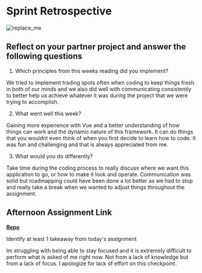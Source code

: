 # Sprint Retrospective

![replace_me](https://codeworks.blob.core.windows.net/public/assets/img/illustrations/placeholder.svg)

## Reflect on your partner project and answer the following questions

1. Which principles from this weeks reading did you implement?

We tried to implement trading spots often when coding to keep things fresh in both of our minds and we also did well with communicating consistently to better help us achieve whatever it was during the project that we were trying to accomplish. 

2. What went well this week?

Gaining more experience with Vue and a better understanding of how things can work and the dynamic nature of this framework. It can do things that you wouldnt even think of when you first decide to learn how to code. It was fun and challenging and that is always appreciated from me. 

3. What would you do differently?

Take time during the coding process to really discuss where we want this application to go, or how to make it look and operate. Communication was solid but roadmapping could have been done a lot better as we had to stop and really take a break when we wanted to adjust things throughout the assignment.

## Afternoon Assignment Link

**[Repo](Checkpoint)**

Identify at least 1 takeaway from today's assignment

Im struggling with being able to stay focused and it is extremely difficult to perform what is asked of me right now. Not from a lack of knowledge but from a lack of focus. I apologize for lack of effort on this checkpoint. 
